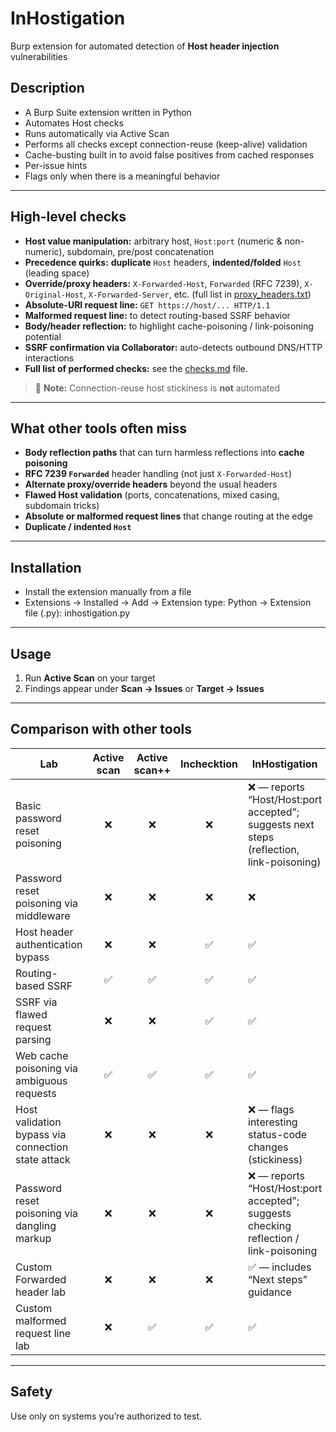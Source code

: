 # InHostigation
Burp extension for automated detection of **Host header injection** vulnerabilities

## Description
- A Burp Suite extension written in Python
- Automates Host checks
- Runs automatically via Active Scan
- Performs all checks except connection-reuse (keep-alive) validation
- Cache-busting built in to avoid false positives from cached responses
- Per-issue hints
- Flags only when there is a meaningful behavior

---

## High-level checks
- **Host value manipulation:** arbitrary host, `Host:port` (numeric & non-numeric), subdomain, pre/post concatenation  
- **Precedence quirks:** **duplicate** `Host` headers, **indented/folded** `Host` (leading space)  
- **Override/proxy headers:** `X-Forwarded-Host`, `Forwarded` (RFC 7239), `X-Original-Host`, `X-Forwarded-Server`, etc. (full list in [proxy_headers.txt](proxy_headers.txt))  
- **Absolute-URI request line:** `GET https://host/... HTTP/1.1` 
- **Malformed request line:** to detect routing-based SSRF behavior  
- **Body/header reflection:** to highlight cache-poisoning / link-poisoning potential
- **SSRF confirmation via Collaborator:** auto-detects outbound DNS/HTTP interactions
- **Full list of performed checks:** see the [checks.md](checks.md) file.

> 📝 **Note:** Connection-reuse host stickiness is **not** automated

---

## What other tools often miss
- **Body reflection paths** that can turn harmless reflections into **cache poisoning**
- **RFC 7239 `Forwarded`** header handling (not just `X-Forwarded-Host`)
- **Alternate proxy/override headers** beyond the usual headers
- **Flawed Host validation** (ports, concatenations, mixed casing, subdomain tricks)
- **Absolute or malformed request lines** that change routing at the edge
- **Duplicate / indented `Host`**

---

## Installation
- Install the extension manually from a file
- Extensions → Installed → Add → Extension type: Python → Extension file (.py): inhostigation.py

---

## Usage
1) Run **Active Scan** on your target
2) Findings appear under **Scan → Issues** or **Target → Issues**

---

## Comparison with other tools

| Lab | Active scan | Active scan++ | Inchecktion | InHostigation |
|---|:---:|:---:|:---:|---|
| Basic password reset poisoning | ❌ | ❌ | ❌ | ❌ — reports “Host/Host:port accepted”; suggests next steps (reflection, link-poisoning) |
| Password reset poisoning via middleware | ❌ | ❌ | ❌ | ❌ |
| Host header authentication bypass | ❌ | ❌ | ✅ | ✅ |
| Routing-based SSRF | ✅ | ✅ | ✅ | ✅ |
| SSRF via flawed request parsing | ❌ | ❌ | ✅ | ✅ |
| Web cache poisoning via ambiguous requests | ✅ | ✅ | ✅ | ✅ |
| Host validation bypass via connection state attack | ❌ | ❌ | ❌ | ❌ — flags interesting status-code changes (stickiness) |
| Password reset poisoning via dangling markup | ❌ | ❌ | ❌ | ❌ — reports “Host/Host:port accepted”; suggests checking reflection / link-poisoning |
| Custom Forwarded header lab | ❌ | ❌ | ❌ | ✅ — includes “Next steps” guidance |
| Custom malformed request line lab | ❌ | ✅ | ✅ | ✅ |

---

## Safety
Use only on systems you’re authorized to test.

